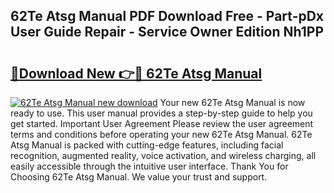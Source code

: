 ## 62Te Atsg Manual PDF Download Free - Part-pDx User Guide Repair - Service Owner Edition Nh1PP

# <h2><a href="http://bc42101.oget.top/?id=62Te+Atsg+Manual">🔗Download New 👉🔴 62Te Atsg Manual</a></h2>

[![62Te Atsg Manual new download](https://i.imgur.com/5g1atiW.png)](http://bc42101.oget.top/?id=62Te+Atsg+Manual)
Your new 62Te Atsg Manual is now ready to use. This user manual provides a step-by-step guide to help you get started. Important User Agreement Please review the user agreement terms and conditions before operating your new 62Te Atsg Manual. 62Te Atsg Manual is packed with cutting-edge features, including facial recognition, augmented reality, voice activation, and wireless charging, all easily accessible through the intuitive user interface. Thank You for Choosing 62Te Atsg Manual. We value your trust and support.
